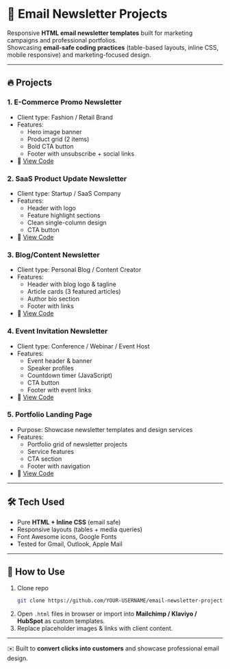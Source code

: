 # 📧 Email Newsletter Projects

Responsive **HTML email newsletter templates** built for marketing campaigns and professional portfolios.  
Showcasing **email-safe coding practices** (table-based layouts, inline CSS, mobile responsive) and marketing-focused design.

---

## 🔥 Projects

### 1. E-Commerce Promo Newsletter
- Client type: Fashion / Retail Brand  
- Features:
  - Hero image banner
  - Product grid (2 items)
  - Bold CTA button
  - Footer with unsubscribe + social links  
- 📂 [View Code](./ecommerce-newsletter.html)

### 2. SaaS Product Update Newsletter
- Client type: Startup / SaaS Company  
- Features:
  - Header with logo
  - Feature highlight sections
  - Clean single-column design
  - CTA button  
- 📂 [View Code](./saas-newsletter.html)

### 3. Blog/Content Newsletter
- Client type: Personal Blog / Content Creator  
- Features:
  - Header with blog logo & tagline
  - Article cards (3 featured articles)
  - Author bio section
  - Footer with links  
- 📂 [View Code](./blog.html)

### 4. Event Invitation Newsletter
- Client type: Conference / Webinar / Event Host  
- Features:
  - Event header & banner
  - Speaker profiles
  - Countdown timer (JavaScript)
  - CTA button
  - Footer with event links  
- 📂 [View Code](./invitation.html)

### 5. Portfolio Landing Page
- Purpose: Showcase newsletter templates and design services  
- Features:
  - Portfolio grid of newsletter projects
  - Service features
  - CTA section
  - Footer with navigation  
- 📂 [View Code](./index.html)

---

## 🛠️ Tech Used
- Pure **HTML + Inline CSS** (email safe)
- Responsive layouts (tables + media queries)
- Font Awesome icons, Google Fonts
- Tested for Gmail, Outlook, Apple Mail

---

## 🚀 How to Use
1. Clone repo  
   ```bash
   git clone https://github.com/YOUR-USERNAME/email-newsletter-projects.git
   ```
2. Open `.html` files in browser or import into **Mailchimp / Klaviyo / HubSpot** as custom templates.  
3. Replace placeholder images & links with client content.  

---

✉️ Built to **convert clicks into customers** and showcase professional email design.
